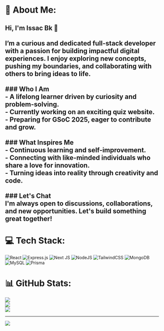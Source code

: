 # 💫 About Me:
## Hi, I'm Issac Bk 👋<br><br>I’m a curious and dedicated full-stack developer with a passion for building impactful digital experiences. I enjoy exploring new concepts, pushing my boundaries, and collaborating with others to bring ideas to life.<br><br>### Who I Am<br>- A lifelong learner driven by curiosity and problem-solving.<br>- Currently working on an exciting quiz website.<br>- Preparing for GSoC 2025, eager to contribute and grow.<br><br>### What Inspires Me<br>- Continuous learning and self-improvement.<br>- Connecting with like-minded individuals who share a love for innovation.<br>- Turning ideas into reality through creativity and code.<br><br>### Let's Chat<br>I'm always open to discussions, collaborations, and new opportunities. Let's build something great together!<br>


# 💻 Tech Stack:
![React](https://img.shields.io/badge/react-%2320232a.svg?style=flat&logo=react&logoColor=%2361DAFB) ![Express.js](https://img.shields.io/badge/express.js-%23404d59.svg?style=flat&logo=express&logoColor=%2361DAFB) ![Next JS](https://img.shields.io/badge/Next-black?style=flat&logo=next.js&logoColor=white) ![NodeJS](https://img.shields.io/badge/node.js-6DA55F?style=flat&logo=node.js&logoColor=white) ![TailwindCSS](https://img.shields.io/badge/tailwindcss-%2338B2AC.svg?style=flat&logo=tailwind-css&logoColor=white) ![MongoDB](https://img.shields.io/badge/MongoDB-%234ea94b.svg?style=flat&logo=mongodb&logoColor=white) ![MySQL](https://img.shields.io/badge/mysql-4479A1.svg?style=flat&logo=mysql&logoColor=white) ![Prisma](https://img.shields.io/badge/Prisma-3982CE?style=flat&logo=Prisma&logoColor=white)
# 📊 GitHub Stats:
![](https://github-readme-stats.vercel.app/api?username=issaccodes&theme=gruvbox&hide_border=true&include_all_commits=false&count_private=false)<br/>
![](https://github-readme-streak-stats.herokuapp.com/?user=issaccodes&theme=gruvbox&hide_border=true)<br/>
![](https://github-readme-stats.vercel.app/api/top-langs/?username=issaccodes&theme=gruvbox&hide_border=true&include_all_commits=false&count_private=false&layout=compact)

---
[![](https://visitcount.itsvg.in/api?id=issaccodes&icon=0&color=2)](https://visitcount.itsvg.in)

<!-- Proudly created with GPRM ( https://gprm.itsvg.in ) -->
